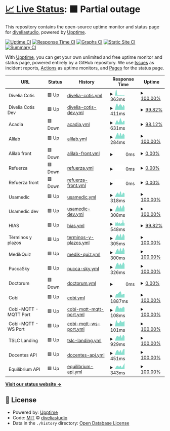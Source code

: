 # [📈 Live Status](https://diveliastudio.github.io/upptime): <!--live status--> **🟧 Partial outage**

This repository contains the open-source uptime monitor and status page for [diveliastudio](https://diveliastudio.github.io/upptime), powered by [Upptime](https://github.com/upptime/upptime).

[![Uptime CI](https://github.com/diveliastudio/upptime/workflows/Uptime%20CI/badge.svg)](https://github.com/diveliastudio/upptime/actions?query=workflow%3A%22Uptime+CI%22)
[![Response Time CI](https://github.com/diveliastudio/upptime/workflows/Response%20Time%20CI/badge.svg)](https://github.com/diveliastudio/upptime/actions?query=workflow%3A%22Response+Time+CI%22)
[![Graphs CI](https://github.com/diveliastudio/upptime/workflows/Graphs%20CI/badge.svg)](https://github.com/diveliastudio/upptime/actions?query=workflow%3A%22Graphs+CI%22)
[![Static Site CI](https://github.com/diveliastudio/upptime/workflows/Static%20Site%20CI/badge.svg)](https://github.com/diveliastudio/upptime/actions?query=workflow%3A%22Static+Site+CI%22)
[![Summary CI](https://github.com/diveliastudio/upptime/workflows/Summary%20CI/badge.svg)](https://github.com/diveliastudio/upptime/actions?query=workflow%3A%22Summary+CI%22)

With [Upptime](https://upptime.js.org), you can get your own unlimited and free uptime monitor and status page, powered entirely by a GitHub repository. We use [Issues](https://github.com/diveliastudio/upptime/issues) as incident reports, [Actions](https://github.com/diveliastudio/upptime/actions) as uptime monitors, and [Pages](https://diveliastudio.github.io/upptime) for the status page.

<!--start: status pages-->
<!-- This summary is generated by Upptime (https://github.com/upptime/upptime) -->
<!-- Do not edit this manually, your changes will be overwritten -->
<!-- prettier-ignore -->
| URL | Status | History | Response Time | Uptime |
| --- | ------ | ------- | ------------- | ------ |
| <img alt="" src="https://icons.duckduckgo.com/ip3/null.ico" height="13"> Divelia Cotis | 🟩 Up | [divelia-cotis.yml](https://github.com/diveliastudio/upptime/commits/HEAD/history/divelia-cotis.yml) | <details><summary><img alt="Response time graph" src="./graphs/divelia-cotis/response-time-week.png" height="20"> 363ms</summary><br><a href="https://diveliastudio.github.io/upptime/history/divelia-cotis"><img alt="Response time 497" src="https://img.shields.io/endpoint?url=https%3A%2F%2Fraw.githubusercontent.com%2Fdiveliastudio%2Fupptime%2FHEAD%2Fapi%2Fdivelia-cotis%2Fresponse-time.json"></a><br><a href="https://diveliastudio.github.io/upptime/history/divelia-cotis"><img alt="24-hour response time 286" src="https://img.shields.io/endpoint?url=https%3A%2F%2Fraw.githubusercontent.com%2Fdiveliastudio%2Fupptime%2FHEAD%2Fapi%2Fdivelia-cotis%2Fresponse-time-day.json"></a><br><a href="https://diveliastudio.github.io/upptime/history/divelia-cotis"><img alt="7-day response time 363" src="https://img.shields.io/endpoint?url=https%3A%2F%2Fraw.githubusercontent.com%2Fdiveliastudio%2Fupptime%2FHEAD%2Fapi%2Fdivelia-cotis%2Fresponse-time-week.json"></a><br><a href="https://diveliastudio.github.io/upptime/history/divelia-cotis"><img alt="30-day response time 718" src="https://img.shields.io/endpoint?url=https%3A%2F%2Fraw.githubusercontent.com%2Fdiveliastudio%2Fupptime%2FHEAD%2Fapi%2Fdivelia-cotis%2Fresponse-time-month.json"></a><br><a href="https://diveliastudio.github.io/upptime/history/divelia-cotis"><img alt="1-year response time 539" src="https://img.shields.io/endpoint?url=https%3A%2F%2Fraw.githubusercontent.com%2Fdiveliastudio%2Fupptime%2FHEAD%2Fapi%2Fdivelia-cotis%2Fresponse-time-year.json"></a></details> | <details><summary><a href="https://diveliastudio.github.io/upptime/history/divelia-cotis">100.00%</a></summary><a href="https://diveliastudio.github.io/upptime/history/divelia-cotis"><img alt="All-time uptime 98.25%" src="https://img.shields.io/endpoint?url=https%3A%2F%2Fraw.githubusercontent.com%2Fdiveliastudio%2Fupptime%2FHEAD%2Fapi%2Fdivelia-cotis%2Fuptime.json"></a><br><a href="https://diveliastudio.github.io/upptime/history/divelia-cotis"><img alt="24-hour uptime 100.00%" src="https://img.shields.io/endpoint?url=https%3A%2F%2Fraw.githubusercontent.com%2Fdiveliastudio%2Fupptime%2FHEAD%2Fapi%2Fdivelia-cotis%2Fuptime-day.json"></a><br><a href="https://diveliastudio.github.io/upptime/history/divelia-cotis"><img alt="7-day uptime 100.00%" src="https://img.shields.io/endpoint?url=https%3A%2F%2Fraw.githubusercontent.com%2Fdiveliastudio%2Fupptime%2FHEAD%2Fapi%2Fdivelia-cotis%2Fuptime-week.json"></a><br><a href="https://diveliastudio.github.io/upptime/history/divelia-cotis"><img alt="30-day uptime 99.61%" src="https://img.shields.io/endpoint?url=https%3A%2F%2Fraw.githubusercontent.com%2Fdiveliastudio%2Fupptime%2FHEAD%2Fapi%2Fdivelia-cotis%2Fuptime-month.json"></a><br><a href="https://diveliastudio.github.io/upptime/history/divelia-cotis"><img alt="1-year uptime 97.90%" src="https://img.shields.io/endpoint?url=https%3A%2F%2Fraw.githubusercontent.com%2Fdiveliastudio%2Fupptime%2FHEAD%2Fapi%2Fdivelia-cotis%2Fuptime-year.json"></a></details>
| <img alt="" src="https://icons.duckduckgo.com/ip3/null.ico" height="13"> Divelia Cotis Dev | 🟩 Up | [divelia-cotis-dev.yml](https://github.com/diveliastudio/upptime/commits/HEAD/history/divelia-cotis-dev.yml) | <details><summary><img alt="Response time graph" src="./graphs/divelia-cotis-dev/response-time-week.png" height="20"> 411ms</summary><br><a href="https://diveliastudio.github.io/upptime/history/divelia-cotis-dev"><img alt="Response time 571" src="https://img.shields.io/endpoint?url=https%3A%2F%2Fraw.githubusercontent.com%2Fdiveliastudio%2Fupptime%2FHEAD%2Fapi%2Fdivelia-cotis-dev%2Fresponse-time.json"></a><br><a href="https://diveliastudio.github.io/upptime/history/divelia-cotis-dev"><img alt="24-hour response time 307" src="https://img.shields.io/endpoint?url=https%3A%2F%2Fraw.githubusercontent.com%2Fdiveliastudio%2Fupptime%2FHEAD%2Fapi%2Fdivelia-cotis-dev%2Fresponse-time-day.json"></a><br><a href="https://diveliastudio.github.io/upptime/history/divelia-cotis-dev"><img alt="7-day response time 411" src="https://img.shields.io/endpoint?url=https%3A%2F%2Fraw.githubusercontent.com%2Fdiveliastudio%2Fupptime%2FHEAD%2Fapi%2Fdivelia-cotis-dev%2Fresponse-time-week.json"></a><br><a href="https://diveliastudio.github.io/upptime/history/divelia-cotis-dev"><img alt="30-day response time 410" src="https://img.shields.io/endpoint?url=https%3A%2F%2Fraw.githubusercontent.com%2Fdiveliastudio%2Fupptime%2FHEAD%2Fapi%2Fdivelia-cotis-dev%2Fresponse-time-month.json"></a><br><a href="https://diveliastudio.github.io/upptime/history/divelia-cotis-dev"><img alt="1-year response time 571" src="https://img.shields.io/endpoint?url=https%3A%2F%2Fraw.githubusercontent.com%2Fdiveliastudio%2Fupptime%2FHEAD%2Fapi%2Fdivelia-cotis-dev%2Fresponse-time-year.json"></a></details> | <details><summary><a href="https://diveliastudio.github.io/upptime/history/divelia-cotis-dev">99.82%</a></summary><a href="https://diveliastudio.github.io/upptime/history/divelia-cotis-dev"><img alt="All-time uptime 87.29%" src="https://img.shields.io/endpoint?url=https%3A%2F%2Fraw.githubusercontent.com%2Fdiveliastudio%2Fupptime%2FHEAD%2Fapi%2Fdivelia-cotis-dev%2Fuptime.json"></a><br><a href="https://diveliastudio.github.io/upptime/history/divelia-cotis-dev"><img alt="24-hour uptime 100.00%" src="https://img.shields.io/endpoint?url=https%3A%2F%2Fraw.githubusercontent.com%2Fdiveliastudio%2Fupptime%2FHEAD%2Fapi%2Fdivelia-cotis-dev%2Fuptime-day.json"></a><br><a href="https://diveliastudio.github.io/upptime/history/divelia-cotis-dev"><img alt="7-day uptime 99.82%" src="https://img.shields.io/endpoint?url=https%3A%2F%2Fraw.githubusercontent.com%2Fdiveliastudio%2Fupptime%2FHEAD%2Fapi%2Fdivelia-cotis-dev%2Fuptime-week.json"></a><br><a href="https://diveliastudio.github.io/upptime/history/divelia-cotis-dev"><img alt="30-day uptime 99.74%" src="https://img.shields.io/endpoint?url=https%3A%2F%2Fraw.githubusercontent.com%2Fdiveliastudio%2Fupptime%2FHEAD%2Fapi%2Fdivelia-cotis-dev%2Fuptime-month.json"></a><br><a href="https://diveliastudio.github.io/upptime/history/divelia-cotis-dev"><img alt="1-year uptime 87.29%" src="https://img.shields.io/endpoint?url=https%3A%2F%2Fraw.githubusercontent.com%2Fdiveliastudio%2Fupptime%2FHEAD%2Fapi%2Fdivelia-cotis-dev%2Fuptime-year.json"></a></details>
| <img alt="" src="https://icons.duckduckgo.com/ip3/null.ico" height="13"> Acadia | 🟥 Down | [acadia.yml](https://github.com/diveliastudio/upptime/commits/HEAD/history/acadia.yml) | <details><summary><img alt="Response time graph" src="./graphs/acadia/response-time-week.png" height="20"> 631ms</summary><br><a href="https://diveliastudio.github.io/upptime/history/acadia"><img alt="Response time 581" src="https://img.shields.io/endpoint?url=https%3A%2F%2Fraw.githubusercontent.com%2Fdiveliastudio%2Fupptime%2FHEAD%2Fapi%2Facadia%2Fresponse-time.json"></a><br><a href="https://diveliastudio.github.io/upptime/history/acadia"><img alt="24-hour response time 638" src="https://img.shields.io/endpoint?url=https%3A%2F%2Fraw.githubusercontent.com%2Fdiveliastudio%2Fupptime%2FHEAD%2Fapi%2Facadia%2Fresponse-time-day.json"></a><br><a href="https://diveliastudio.github.io/upptime/history/acadia"><img alt="7-day response time 631" src="https://img.shields.io/endpoint?url=https%3A%2F%2Fraw.githubusercontent.com%2Fdiveliastudio%2Fupptime%2FHEAD%2Fapi%2Facadia%2Fresponse-time-week.json"></a><br><a href="https://diveliastudio.github.io/upptime/history/acadia"><img alt="30-day response time 663" src="https://img.shields.io/endpoint?url=https%3A%2F%2Fraw.githubusercontent.com%2Fdiveliastudio%2Fupptime%2FHEAD%2Fapi%2Facadia%2Fresponse-time-month.json"></a><br><a href="https://diveliastudio.github.io/upptime/history/acadia"><img alt="1-year response time 586" src="https://img.shields.io/endpoint?url=https%3A%2F%2Fraw.githubusercontent.com%2Fdiveliastudio%2Fupptime%2FHEAD%2Fapi%2Facadia%2Fresponse-time-year.json"></a></details> | <details><summary><a href="https://diveliastudio.github.io/upptime/history/acadia">98.12%</a></summary><a href="https://diveliastudio.github.io/upptime/history/acadia"><img alt="All-time uptime 99.09%" src="https://img.shields.io/endpoint?url=https%3A%2F%2Fraw.githubusercontent.com%2Fdiveliastudio%2Fupptime%2FHEAD%2Fapi%2Facadia%2Fuptime.json"></a><br><a href="https://diveliastudio.github.io/upptime/history/acadia"><img alt="24-hour uptime 88.96%" src="https://img.shields.io/endpoint?url=https%3A%2F%2Fraw.githubusercontent.com%2Fdiveliastudio%2Fupptime%2FHEAD%2Fapi%2Facadia%2Fuptime-day.json"></a><br><a href="https://diveliastudio.github.io/upptime/history/acadia"><img alt="7-day uptime 98.12%" src="https://img.shields.io/endpoint?url=https%3A%2F%2Fraw.githubusercontent.com%2Fdiveliastudio%2Fupptime%2FHEAD%2Fapi%2Facadia%2Fuptime-week.json"></a><br><a href="https://diveliastudio.github.io/upptime/history/acadia"><img alt="30-day uptime 99.34%" src="https://img.shields.io/endpoint?url=https%3A%2F%2Fraw.githubusercontent.com%2Fdiveliastudio%2Fupptime%2FHEAD%2Fapi%2Facadia%2Fuptime-month.json"></a><br><a href="https://diveliastudio.github.io/upptime/history/acadia"><img alt="1-year uptime 98.77%" src="https://img.shields.io/endpoint?url=https%3A%2F%2Fraw.githubusercontent.com%2Fdiveliastudio%2Fupptime%2FHEAD%2Fapi%2Facadia%2Fuptime-year.json"></a></details>
| <img alt="" src="https://icons.duckduckgo.com/ip3/null.ico" height="13"> Alilab | 🟩 Up | [alilab.yml](https://github.com/diveliastudio/upptime/commits/HEAD/history/alilab.yml) | <details><summary><img alt="Response time graph" src="./graphs/alilab/response-time-week.png" height="20"> 284ms</summary><br><a href="https://diveliastudio.github.io/upptime/history/alilab"><img alt="Response time 260" src="https://img.shields.io/endpoint?url=https%3A%2F%2Fraw.githubusercontent.com%2Fdiveliastudio%2Fupptime%2FHEAD%2Fapi%2Falilab%2Fresponse-time.json"></a><br><a href="https://diveliastudio.github.io/upptime/history/alilab"><img alt="24-hour response time 231" src="https://img.shields.io/endpoint?url=https%3A%2F%2Fraw.githubusercontent.com%2Fdiveliastudio%2Fupptime%2FHEAD%2Fapi%2Falilab%2Fresponse-time-day.json"></a><br><a href="https://diveliastudio.github.io/upptime/history/alilab"><img alt="7-day response time 284" src="https://img.shields.io/endpoint?url=https%3A%2F%2Fraw.githubusercontent.com%2Fdiveliastudio%2Fupptime%2FHEAD%2Fapi%2Falilab%2Fresponse-time-week.json"></a><br><a href="https://diveliastudio.github.io/upptime/history/alilab"><img alt="30-day response time 241" src="https://img.shields.io/endpoint?url=https%3A%2F%2Fraw.githubusercontent.com%2Fdiveliastudio%2Fupptime%2FHEAD%2Fapi%2Falilab%2Fresponse-time-month.json"></a><br><a href="https://diveliastudio.github.io/upptime/history/alilab"><img alt="1-year response time 250" src="https://img.shields.io/endpoint?url=https%3A%2F%2Fraw.githubusercontent.com%2Fdiveliastudio%2Fupptime%2FHEAD%2Fapi%2Falilab%2Fresponse-time-year.json"></a></details> | <details><summary><a href="https://diveliastudio.github.io/upptime/history/alilab">100.00%</a></summary><a href="https://diveliastudio.github.io/upptime/history/alilab"><img alt="All-time uptime 100.00%" src="https://img.shields.io/endpoint?url=https%3A%2F%2Fraw.githubusercontent.com%2Fdiveliastudio%2Fupptime%2FHEAD%2Fapi%2Falilab%2Fuptime.json"></a><br><a href="https://diveliastudio.github.io/upptime/history/alilab"><img alt="24-hour uptime 100.00%" src="https://img.shields.io/endpoint?url=https%3A%2F%2Fraw.githubusercontent.com%2Fdiveliastudio%2Fupptime%2FHEAD%2Fapi%2Falilab%2Fuptime-day.json"></a><br><a href="https://diveliastudio.github.io/upptime/history/alilab"><img alt="7-day uptime 100.00%" src="https://img.shields.io/endpoint?url=https%3A%2F%2Fraw.githubusercontent.com%2Fdiveliastudio%2Fupptime%2FHEAD%2Fapi%2Falilab%2Fuptime-week.json"></a><br><a href="https://diveliastudio.github.io/upptime/history/alilab"><img alt="30-day uptime 100.00%" src="https://img.shields.io/endpoint?url=https%3A%2F%2Fraw.githubusercontent.com%2Fdiveliastudio%2Fupptime%2FHEAD%2Fapi%2Falilab%2Fuptime-month.json"></a><br><a href="https://diveliastudio.github.io/upptime/history/alilab"><img alt="1-year uptime 100.00%" src="https://img.shields.io/endpoint?url=https%3A%2F%2Fraw.githubusercontent.com%2Fdiveliastudio%2Fupptime%2FHEAD%2Fapi%2Falilab%2Fuptime-year.json"></a></details>
| <img alt="" src="https://icons.duckduckgo.com/ip3/null.ico" height="13"> Alilab front | 🟥 Down | [alilab-front.yml](https://github.com/diveliastudio/upptime/commits/HEAD/history/alilab-front.yml) | <details><summary><img alt="Response time graph" src="./graphs/alilab-front/response-time-week.png" height="20"> 0ms</summary><br><a href="https://diveliastudio.github.io/upptime/history/alilab-front"><img alt="Response time 516" src="https://img.shields.io/endpoint?url=https%3A%2F%2Fraw.githubusercontent.com%2Fdiveliastudio%2Fupptime%2FHEAD%2Fapi%2Falilab-front%2Fresponse-time.json"></a><br><a href="https://diveliastudio.github.io/upptime/history/alilab-front"><img alt="24-hour response time 0" src="https://img.shields.io/endpoint?url=https%3A%2F%2Fraw.githubusercontent.com%2Fdiveliastudio%2Fupptime%2FHEAD%2Fapi%2Falilab-front%2Fresponse-time-day.json"></a><br><a href="https://diveliastudio.github.io/upptime/history/alilab-front"><img alt="7-day response time 0" src="https://img.shields.io/endpoint?url=https%3A%2F%2Fraw.githubusercontent.com%2Fdiveliastudio%2Fupptime%2FHEAD%2Fapi%2Falilab-front%2Fresponse-time-week.json"></a><br><a href="https://diveliastudio.github.io/upptime/history/alilab-front"><img alt="30-day response time 0" src="https://img.shields.io/endpoint?url=https%3A%2F%2Fraw.githubusercontent.com%2Fdiveliastudio%2Fupptime%2FHEAD%2Fapi%2Falilab-front%2Fresponse-time-month.json"></a><br><a href="https://diveliastudio.github.io/upptime/history/alilab-front"><img alt="1-year response time 504" src="https://img.shields.io/endpoint?url=https%3A%2F%2Fraw.githubusercontent.com%2Fdiveliastudio%2Fupptime%2FHEAD%2Fapi%2Falilab-front%2Fresponse-time-year.json"></a></details> | <details><summary><a href="https://diveliastudio.github.io/upptime/history/alilab-front">0.00%</a></summary><a href="https://diveliastudio.github.io/upptime/history/alilab-front"><img alt="All-time uptime 80.62%" src="https://img.shields.io/endpoint?url=https%3A%2F%2Fraw.githubusercontent.com%2Fdiveliastudio%2Fupptime%2FHEAD%2Fapi%2Falilab-front%2Fuptime.json"></a><br><a href="https://diveliastudio.github.io/upptime/history/alilab-front"><img alt="24-hour uptime 0.00%" src="https://img.shields.io/endpoint?url=https%3A%2F%2Fraw.githubusercontent.com%2Fdiveliastudio%2Fupptime%2FHEAD%2Fapi%2Falilab-front%2Fuptime-day.json"></a><br><a href="https://diveliastudio.github.io/upptime/history/alilab-front"><img alt="7-day uptime 0.00%" src="https://img.shields.io/endpoint?url=https%3A%2F%2Fraw.githubusercontent.com%2Fdiveliastudio%2Fupptime%2FHEAD%2Fapi%2Falilab-front%2Fuptime-week.json"></a><br><a href="https://diveliastudio.github.io/upptime/history/alilab-front"><img alt="30-day uptime 0.00%" src="https://img.shields.io/endpoint?url=https%3A%2F%2Fraw.githubusercontent.com%2Fdiveliastudio%2Fupptime%2FHEAD%2Fapi%2Falilab-front%2Fuptime-month.json"></a><br><a href="https://diveliastudio.github.io/upptime/history/alilab-front"><img alt="1-year uptime 73.33%" src="https://img.shields.io/endpoint?url=https%3A%2F%2Fraw.githubusercontent.com%2Fdiveliastudio%2Fupptime%2FHEAD%2Fapi%2Falilab-front%2Fuptime-year.json"></a></details>
| <img alt="" src="https://icons.duckduckgo.com/ip3/null.ico" height="13"> Refuerza | 🟥 Down | [refuerza.yml](https://github.com/diveliastudio/upptime/commits/HEAD/history/refuerza.yml) | <details><summary><img alt="Response time graph" src="./graphs/refuerza/response-time-week.png" height="20"> 0ms</summary><br><a href="https://diveliastudio.github.io/upptime/history/refuerza"><img alt="Response time 296" src="https://img.shields.io/endpoint?url=https%3A%2F%2Fraw.githubusercontent.com%2Fdiveliastudio%2Fupptime%2FHEAD%2Fapi%2Frefuerza%2Fresponse-time.json"></a><br><a href="https://diveliastudio.github.io/upptime/history/refuerza"><img alt="24-hour response time 0" src="https://img.shields.io/endpoint?url=https%3A%2F%2Fraw.githubusercontent.com%2Fdiveliastudio%2Fupptime%2FHEAD%2Fapi%2Frefuerza%2Fresponse-time-day.json"></a><br><a href="https://diveliastudio.github.io/upptime/history/refuerza"><img alt="7-day response time 0" src="https://img.shields.io/endpoint?url=https%3A%2F%2Fraw.githubusercontent.com%2Fdiveliastudio%2Fupptime%2FHEAD%2Fapi%2Frefuerza%2Fresponse-time-week.json"></a><br><a href="https://diveliastudio.github.io/upptime/history/refuerza"><img alt="30-day response time 0" src="https://img.shields.io/endpoint?url=https%3A%2F%2Fraw.githubusercontent.com%2Fdiveliastudio%2Fupptime%2FHEAD%2Fapi%2Frefuerza%2Fresponse-time-month.json"></a><br><a href="https://diveliastudio.github.io/upptime/history/refuerza"><img alt="1-year response time 282" src="https://img.shields.io/endpoint?url=https%3A%2F%2Fraw.githubusercontent.com%2Fdiveliastudio%2Fupptime%2FHEAD%2Fapi%2Frefuerza%2Fresponse-time-year.json"></a></details> | <details><summary><a href="https://diveliastudio.github.io/upptime/history/refuerza">0.00%</a></summary><a href="https://diveliastudio.github.io/upptime/history/refuerza"><img alt="All-time uptime 62.39%" src="https://img.shields.io/endpoint?url=https%3A%2F%2Fraw.githubusercontent.com%2Fdiveliastudio%2Fupptime%2FHEAD%2Fapi%2Frefuerza%2Fuptime.json"></a><br><a href="https://diveliastudio.github.io/upptime/history/refuerza"><img alt="24-hour uptime 0.00%" src="https://img.shields.io/endpoint?url=https%3A%2F%2Fraw.githubusercontent.com%2Fdiveliastudio%2Fupptime%2FHEAD%2Fapi%2Frefuerza%2Fuptime-day.json"></a><br><a href="https://diveliastudio.github.io/upptime/history/refuerza"><img alt="7-day uptime 0.00%" src="https://img.shields.io/endpoint?url=https%3A%2F%2Fraw.githubusercontent.com%2Fdiveliastudio%2Fupptime%2FHEAD%2Fapi%2Frefuerza%2Fuptime-week.json"></a><br><a href="https://diveliastudio.github.io/upptime/history/refuerza"><img alt="30-day uptime 0.00%" src="https://img.shields.io/endpoint?url=https%3A%2F%2Fraw.githubusercontent.com%2Fdiveliastudio%2Fupptime%2FHEAD%2Fapi%2Frefuerza%2Fuptime-month.json"></a><br><a href="https://diveliastudio.github.io/upptime/history/refuerza"><img alt="1-year uptime 48.26%" src="https://img.shields.io/endpoint?url=https%3A%2F%2Fraw.githubusercontent.com%2Fdiveliastudio%2Fupptime%2FHEAD%2Fapi%2Frefuerza%2Fuptime-year.json"></a></details>
| <img alt="" src="https://icons.duckduckgo.com/ip3/null.ico" height="13"> Refuerza front | 🟥 Down | [refuerza-front.yml](https://github.com/diveliastudio/upptime/commits/HEAD/history/refuerza-front.yml) | <details><summary><img alt="Response time graph" src="./graphs/refuerza-front/response-time-week.png" height="20"> 0ms</summary><br><a href="https://diveliastudio.github.io/upptime/history/refuerza-front"><img alt="Response time 687" src="https://img.shields.io/endpoint?url=https%3A%2F%2Fraw.githubusercontent.com%2Fdiveliastudio%2Fupptime%2FHEAD%2Fapi%2Frefuerza-front%2Fresponse-time.json"></a><br><a href="https://diveliastudio.github.io/upptime/history/refuerza-front"><img alt="24-hour response time 0" src="https://img.shields.io/endpoint?url=https%3A%2F%2Fraw.githubusercontent.com%2Fdiveliastudio%2Fupptime%2FHEAD%2Fapi%2Frefuerza-front%2Fresponse-time-day.json"></a><br><a href="https://diveliastudio.github.io/upptime/history/refuerza-front"><img alt="7-day response time 0" src="https://img.shields.io/endpoint?url=https%3A%2F%2Fraw.githubusercontent.com%2Fdiveliastudio%2Fupptime%2FHEAD%2Fapi%2Frefuerza-front%2Fresponse-time-week.json"></a><br><a href="https://diveliastudio.github.io/upptime/history/refuerza-front"><img alt="30-day response time 0" src="https://img.shields.io/endpoint?url=https%3A%2F%2Fraw.githubusercontent.com%2Fdiveliastudio%2Fupptime%2FHEAD%2Fapi%2Frefuerza-front%2Fresponse-time-month.json"></a><br><a href="https://diveliastudio.github.io/upptime/history/refuerza-front"><img alt="1-year response time 658" src="https://img.shields.io/endpoint?url=https%3A%2F%2Fraw.githubusercontent.com%2Fdiveliastudio%2Fupptime%2FHEAD%2Fapi%2Frefuerza-front%2Fresponse-time-year.json"></a></details> | <details><summary><a href="https://diveliastudio.github.io/upptime/history/refuerza-front">0.00%</a></summary><a href="https://diveliastudio.github.io/upptime/history/refuerza-front"><img alt="All-time uptime 62.38%" src="https://img.shields.io/endpoint?url=https%3A%2F%2Fraw.githubusercontent.com%2Fdiveliastudio%2Fupptime%2FHEAD%2Fapi%2Frefuerza-front%2Fuptime.json"></a><br><a href="https://diveliastudio.github.io/upptime/history/refuerza-front"><img alt="24-hour uptime 0.00%" src="https://img.shields.io/endpoint?url=https%3A%2F%2Fraw.githubusercontent.com%2Fdiveliastudio%2Fupptime%2FHEAD%2Fapi%2Frefuerza-front%2Fuptime-day.json"></a><br><a href="https://diveliastudio.github.io/upptime/history/refuerza-front"><img alt="7-day uptime 0.00%" src="https://img.shields.io/endpoint?url=https%3A%2F%2Fraw.githubusercontent.com%2Fdiveliastudio%2Fupptime%2FHEAD%2Fapi%2Frefuerza-front%2Fuptime-week.json"></a><br><a href="https://diveliastudio.github.io/upptime/history/refuerza-front"><img alt="30-day uptime 0.00%" src="https://img.shields.io/endpoint?url=https%3A%2F%2Fraw.githubusercontent.com%2Fdiveliastudio%2Fupptime%2FHEAD%2Fapi%2Frefuerza-front%2Fuptime-month.json"></a><br><a href="https://diveliastudio.github.io/upptime/history/refuerza-front"><img alt="1-year uptime 48.26%" src="https://img.shields.io/endpoint?url=https%3A%2F%2Fraw.githubusercontent.com%2Fdiveliastudio%2Fupptime%2FHEAD%2Fapi%2Frefuerza-front%2Fuptime-year.json"></a></details>
| <img alt="" src="https://icons.duckduckgo.com/ip3/null.ico" height="13"> Usamedic | 🟩 Up | [usamedic.yml](https://github.com/diveliastudio/upptime/commits/HEAD/history/usamedic.yml) | <details><summary><img alt="Response time graph" src="./graphs/usamedic/response-time-week.png" height="20"> 318ms</summary><br><a href="https://diveliastudio.github.io/upptime/history/usamedic"><img alt="Response time 308" src="https://img.shields.io/endpoint?url=https%3A%2F%2Fraw.githubusercontent.com%2Fdiveliastudio%2Fupptime%2FHEAD%2Fapi%2Fusamedic%2Fresponse-time.json"></a><br><a href="https://diveliastudio.github.io/upptime/history/usamedic"><img alt="24-hour response time 314" src="https://img.shields.io/endpoint?url=https%3A%2F%2Fraw.githubusercontent.com%2Fdiveliastudio%2Fupptime%2FHEAD%2Fapi%2Fusamedic%2Fresponse-time-day.json"></a><br><a href="https://diveliastudio.github.io/upptime/history/usamedic"><img alt="7-day response time 318" src="https://img.shields.io/endpoint?url=https%3A%2F%2Fraw.githubusercontent.com%2Fdiveliastudio%2Fupptime%2FHEAD%2Fapi%2Fusamedic%2Fresponse-time-week.json"></a><br><a href="https://diveliastudio.github.io/upptime/history/usamedic"><img alt="30-day response time 267" src="https://img.shields.io/endpoint?url=https%3A%2F%2Fraw.githubusercontent.com%2Fdiveliastudio%2Fupptime%2FHEAD%2Fapi%2Fusamedic%2Fresponse-time-month.json"></a><br><a href="https://diveliastudio.github.io/upptime/history/usamedic"><img alt="1-year response time 310" src="https://img.shields.io/endpoint?url=https%3A%2F%2Fraw.githubusercontent.com%2Fdiveliastudio%2Fupptime%2FHEAD%2Fapi%2Fusamedic%2Fresponse-time-year.json"></a></details> | <details><summary><a href="https://diveliastudio.github.io/upptime/history/usamedic">100.00%</a></summary><a href="https://diveliastudio.github.io/upptime/history/usamedic"><img alt="All-time uptime 99.97%" src="https://img.shields.io/endpoint?url=https%3A%2F%2Fraw.githubusercontent.com%2Fdiveliastudio%2Fupptime%2FHEAD%2Fapi%2Fusamedic%2Fuptime.json"></a><br><a href="https://diveliastudio.github.io/upptime/history/usamedic"><img alt="24-hour uptime 100.00%" src="https://img.shields.io/endpoint?url=https%3A%2F%2Fraw.githubusercontent.com%2Fdiveliastudio%2Fupptime%2FHEAD%2Fapi%2Fusamedic%2Fuptime-day.json"></a><br><a href="https://diveliastudio.github.io/upptime/history/usamedic"><img alt="7-day uptime 100.00%" src="https://img.shields.io/endpoint?url=https%3A%2F%2Fraw.githubusercontent.com%2Fdiveliastudio%2Fupptime%2FHEAD%2Fapi%2Fusamedic%2Fuptime-week.json"></a><br><a href="https://diveliastudio.github.io/upptime/history/usamedic"><img alt="30-day uptime 100.00%" src="https://img.shields.io/endpoint?url=https%3A%2F%2Fraw.githubusercontent.com%2Fdiveliastudio%2Fupptime%2FHEAD%2Fapi%2Fusamedic%2Fuptime-month.json"></a><br><a href="https://diveliastudio.github.io/upptime/history/usamedic"><img alt="1-year uptime 99.98%" src="https://img.shields.io/endpoint?url=https%3A%2F%2Fraw.githubusercontent.com%2Fdiveliastudio%2Fupptime%2FHEAD%2Fapi%2Fusamedic%2Fuptime-year.json"></a></details>
| <img alt="" src="https://icons.duckduckgo.com/ip3/null.ico" height="13"> Usamedic dev | 🟩 Up | [usamedic-dev.yml](https://github.com/diveliastudio/upptime/commits/HEAD/history/usamedic-dev.yml) | <details><summary><img alt="Response time graph" src="./graphs/usamedic-dev/response-time-week.png" height="20"> 308ms</summary><br><a href="https://diveliastudio.github.io/upptime/history/usamedic-dev"><img alt="Response time 284" src="https://img.shields.io/endpoint?url=https%3A%2F%2Fraw.githubusercontent.com%2Fdiveliastudio%2Fupptime%2FHEAD%2Fapi%2Fusamedic-dev%2Fresponse-time.json"></a><br><a href="https://diveliastudio.github.io/upptime/history/usamedic-dev"><img alt="24-hour response time 264" src="https://img.shields.io/endpoint?url=https%3A%2F%2Fraw.githubusercontent.com%2Fdiveliastudio%2Fupptime%2FHEAD%2Fapi%2Fusamedic-dev%2Fresponse-time-day.json"></a><br><a href="https://diveliastudio.github.io/upptime/history/usamedic-dev"><img alt="7-day response time 308" src="https://img.shields.io/endpoint?url=https%3A%2F%2Fraw.githubusercontent.com%2Fdiveliastudio%2Fupptime%2FHEAD%2Fapi%2Fusamedic-dev%2Fresponse-time-week.json"></a><br><a href="https://diveliastudio.github.io/upptime/history/usamedic-dev"><img alt="30-day response time 256" src="https://img.shields.io/endpoint?url=https%3A%2F%2Fraw.githubusercontent.com%2Fdiveliastudio%2Fupptime%2FHEAD%2Fapi%2Fusamedic-dev%2Fresponse-time-month.json"></a><br><a href="https://diveliastudio.github.io/upptime/history/usamedic-dev"><img alt="1-year response time 281" src="https://img.shields.io/endpoint?url=https%3A%2F%2Fraw.githubusercontent.com%2Fdiveliastudio%2Fupptime%2FHEAD%2Fapi%2Fusamedic-dev%2Fresponse-time-year.json"></a></details> | <details><summary><a href="https://diveliastudio.github.io/upptime/history/usamedic-dev">100.00%</a></summary><a href="https://diveliastudio.github.io/upptime/history/usamedic-dev"><img alt="All-time uptime 99.98%" src="https://img.shields.io/endpoint?url=https%3A%2F%2Fraw.githubusercontent.com%2Fdiveliastudio%2Fupptime%2FHEAD%2Fapi%2Fusamedic-dev%2Fuptime.json"></a><br><a href="https://diveliastudio.github.io/upptime/history/usamedic-dev"><img alt="24-hour uptime 100.00%" src="https://img.shields.io/endpoint?url=https%3A%2F%2Fraw.githubusercontent.com%2Fdiveliastudio%2Fupptime%2FHEAD%2Fapi%2Fusamedic-dev%2Fuptime-day.json"></a><br><a href="https://diveliastudio.github.io/upptime/history/usamedic-dev"><img alt="7-day uptime 100.00%" src="https://img.shields.io/endpoint?url=https%3A%2F%2Fraw.githubusercontent.com%2Fdiveliastudio%2Fupptime%2FHEAD%2Fapi%2Fusamedic-dev%2Fuptime-week.json"></a><br><a href="https://diveliastudio.github.io/upptime/history/usamedic-dev"><img alt="30-day uptime 100.00%" src="https://img.shields.io/endpoint?url=https%3A%2F%2Fraw.githubusercontent.com%2Fdiveliastudio%2Fupptime%2FHEAD%2Fapi%2Fusamedic-dev%2Fuptime-month.json"></a><br><a href="https://diveliastudio.github.io/upptime/history/usamedic-dev"><img alt="1-year uptime 99.98%" src="https://img.shields.io/endpoint?url=https%3A%2F%2Fraw.githubusercontent.com%2Fdiveliastudio%2Fupptime%2FHEAD%2Fapi%2Fusamedic-dev%2Fuptime-year.json"></a></details>
| <img alt="" src="https://icons.duckduckgo.com/ip3/null.ico" height="13"> HIAS | 🟩 Up | [hias.yml](https://github.com/diveliastudio/upptime/commits/HEAD/history/hias.yml) | <details><summary><img alt="Response time graph" src="./graphs/hias/response-time-week.png" height="20"> 548ms</summary><br><a href="https://diveliastudio.github.io/upptime/history/hias"><img alt="Response time 475" src="https://img.shields.io/endpoint?url=https%3A%2F%2Fraw.githubusercontent.com%2Fdiveliastudio%2Fupptime%2FHEAD%2Fapi%2Fhias%2Fresponse-time.json"></a><br><a href="https://diveliastudio.github.io/upptime/history/hias"><img alt="24-hour response time 689" src="https://img.shields.io/endpoint?url=https%3A%2F%2Fraw.githubusercontent.com%2Fdiveliastudio%2Fupptime%2FHEAD%2Fapi%2Fhias%2Fresponse-time-day.json"></a><br><a href="https://diveliastudio.github.io/upptime/history/hias"><img alt="7-day response time 548" src="https://img.shields.io/endpoint?url=https%3A%2F%2Fraw.githubusercontent.com%2Fdiveliastudio%2Fupptime%2FHEAD%2Fapi%2Fhias%2Fresponse-time-week.json"></a><br><a href="https://diveliastudio.github.io/upptime/history/hias"><img alt="30-day response time 457" src="https://img.shields.io/endpoint?url=https%3A%2F%2Fraw.githubusercontent.com%2Fdiveliastudio%2Fupptime%2FHEAD%2Fapi%2Fhias%2Fresponse-time-month.json"></a><br><a href="https://diveliastudio.github.io/upptime/history/hias"><img alt="1-year response time 472" src="https://img.shields.io/endpoint?url=https%3A%2F%2Fraw.githubusercontent.com%2Fdiveliastudio%2Fupptime%2FHEAD%2Fapi%2Fhias%2Fresponse-time-year.json"></a></details> | <details><summary><a href="https://diveliastudio.github.io/upptime/history/hias">99.82%</a></summary><a href="https://diveliastudio.github.io/upptime/history/hias"><img alt="All-time uptime 96.86%" src="https://img.shields.io/endpoint?url=https%3A%2F%2Fraw.githubusercontent.com%2Fdiveliastudio%2Fupptime%2FHEAD%2Fapi%2Fhias%2Fuptime.json"></a><br><a href="https://diveliastudio.github.io/upptime/history/hias"><img alt="24-hour uptime 100.00%" src="https://img.shields.io/endpoint?url=https%3A%2F%2Fraw.githubusercontent.com%2Fdiveliastudio%2Fupptime%2FHEAD%2Fapi%2Fhias%2Fuptime-day.json"></a><br><a href="https://diveliastudio.github.io/upptime/history/hias"><img alt="7-day uptime 99.82%" src="https://img.shields.io/endpoint?url=https%3A%2F%2Fraw.githubusercontent.com%2Fdiveliastudio%2Fupptime%2FHEAD%2Fapi%2Fhias%2Fuptime-week.json"></a><br><a href="https://diveliastudio.github.io/upptime/history/hias"><img alt="30-day uptime 99.96%" src="https://img.shields.io/endpoint?url=https%3A%2F%2Fraw.githubusercontent.com%2Fdiveliastudio%2Fupptime%2FHEAD%2Fapi%2Fhias%2Fuptime-month.json"></a><br><a href="https://diveliastudio.github.io/upptime/history/hias"><img alt="1-year uptime 95.89%" src="https://img.shields.io/endpoint?url=https%3A%2F%2Fraw.githubusercontent.com%2Fdiveliastudio%2Fupptime%2FHEAD%2Fapi%2Fhias%2Fuptime-year.json"></a></details>
| <img alt="" src="https://icons.duckduckgo.com/ip3/null.ico" height="13"> Términos y plazos | 🟩 Up | [terminos-y-plazos.yml](https://github.com/diveliastudio/upptime/commits/HEAD/history/terminos-y-plazos.yml) | <details><summary><img alt="Response time graph" src="./graphs/terminos-y-plazos/response-time-week.png" height="20"> 305ms</summary><br><a href="https://diveliastudio.github.io/upptime/history/terminos-y-plazos"><img alt="Response time 265" src="https://img.shields.io/endpoint?url=https%3A%2F%2Fraw.githubusercontent.com%2Fdiveliastudio%2Fupptime%2FHEAD%2Fapi%2Fterminos-y-plazos%2Fresponse-time.json"></a><br><a href="https://diveliastudio.github.io/upptime/history/terminos-y-plazos"><img alt="24-hour response time 281" src="https://img.shields.io/endpoint?url=https%3A%2F%2Fraw.githubusercontent.com%2Fdiveliastudio%2Fupptime%2FHEAD%2Fapi%2Fterminos-y-plazos%2Fresponse-time-day.json"></a><br><a href="https://diveliastudio.github.io/upptime/history/terminos-y-plazos"><img alt="7-day response time 305" src="https://img.shields.io/endpoint?url=https%3A%2F%2Fraw.githubusercontent.com%2Fdiveliastudio%2Fupptime%2FHEAD%2Fapi%2Fterminos-y-plazos%2Fresponse-time-week.json"></a><br><a href="https://diveliastudio.github.io/upptime/history/terminos-y-plazos"><img alt="30-day response time 259" src="https://img.shields.io/endpoint?url=https%3A%2F%2Fraw.githubusercontent.com%2Fdiveliastudio%2Fupptime%2FHEAD%2Fapi%2Fterminos-y-plazos%2Fresponse-time-month.json"></a><br><a href="https://diveliastudio.github.io/upptime/history/terminos-y-plazos"><img alt="1-year response time 258" src="https://img.shields.io/endpoint?url=https%3A%2F%2Fraw.githubusercontent.com%2Fdiveliastudio%2Fupptime%2FHEAD%2Fapi%2Fterminos-y-plazos%2Fresponse-time-year.json"></a></details> | <details><summary><a href="https://diveliastudio.github.io/upptime/history/terminos-y-plazos">100.00%</a></summary><a href="https://diveliastudio.github.io/upptime/history/terminos-y-plazos"><img alt="All-time uptime 99.45%" src="https://img.shields.io/endpoint?url=https%3A%2F%2Fraw.githubusercontent.com%2Fdiveliastudio%2Fupptime%2FHEAD%2Fapi%2Fterminos-y-plazos%2Fuptime.json"></a><br><a href="https://diveliastudio.github.io/upptime/history/terminos-y-plazos"><img alt="24-hour uptime 100.00%" src="https://img.shields.io/endpoint?url=https%3A%2F%2Fraw.githubusercontent.com%2Fdiveliastudio%2Fupptime%2FHEAD%2Fapi%2Fterminos-y-plazos%2Fuptime-day.json"></a><br><a href="https://diveliastudio.github.io/upptime/history/terminos-y-plazos"><img alt="7-day uptime 100.00%" src="https://img.shields.io/endpoint?url=https%3A%2F%2Fraw.githubusercontent.com%2Fdiveliastudio%2Fupptime%2FHEAD%2Fapi%2Fterminos-y-plazos%2Fuptime-week.json"></a><br><a href="https://diveliastudio.github.io/upptime/history/terminos-y-plazos"><img alt="30-day uptime 92.17%" src="https://img.shields.io/endpoint?url=https%3A%2F%2Fraw.githubusercontent.com%2Fdiveliastudio%2Fupptime%2FHEAD%2Fapi%2Fterminos-y-plazos%2Fuptime-month.json"></a><br><a href="https://diveliastudio.github.io/upptime/history/terminos-y-plazos"><img alt="1-year uptime 99.34%" src="https://img.shields.io/endpoint?url=https%3A%2F%2Fraw.githubusercontent.com%2Fdiveliastudio%2Fupptime%2FHEAD%2Fapi%2Fterminos-y-plazos%2Fuptime-year.json"></a></details>
| <img alt="" src="https://icons.duckduckgo.com/ip3/null.ico" height="13"> MedikQuiz | 🟩 Up | [medik-quiz.yml](https://github.com/diveliastudio/upptime/commits/HEAD/history/medik-quiz.yml) | <details><summary><img alt="Response time graph" src="./graphs/medik-quiz/response-time-week.png" height="20"> 300ms</summary><br><a href="https://diveliastudio.github.io/upptime/history/medik-quiz"><img alt="Response time 265" src="https://img.shields.io/endpoint?url=https%3A%2F%2Fraw.githubusercontent.com%2Fdiveliastudio%2Fupptime%2FHEAD%2Fapi%2Fmedik-quiz%2Fresponse-time.json"></a><br><a href="https://diveliastudio.github.io/upptime/history/medik-quiz"><img alt="24-hour response time 257" src="https://img.shields.io/endpoint?url=https%3A%2F%2Fraw.githubusercontent.com%2Fdiveliastudio%2Fupptime%2FHEAD%2Fapi%2Fmedik-quiz%2Fresponse-time-day.json"></a><br><a href="https://diveliastudio.github.io/upptime/history/medik-quiz"><img alt="7-day response time 300" src="https://img.shields.io/endpoint?url=https%3A%2F%2Fraw.githubusercontent.com%2Fdiveliastudio%2Fupptime%2FHEAD%2Fapi%2Fmedik-quiz%2Fresponse-time-week.json"></a><br><a href="https://diveliastudio.github.io/upptime/history/medik-quiz"><img alt="30-day response time 249" src="https://img.shields.io/endpoint?url=https%3A%2F%2Fraw.githubusercontent.com%2Fdiveliastudio%2Fupptime%2FHEAD%2Fapi%2Fmedik-quiz%2Fresponse-time-month.json"></a><br><a href="https://diveliastudio.github.io/upptime/history/medik-quiz"><img alt="1-year response time 260" src="https://img.shields.io/endpoint?url=https%3A%2F%2Fraw.githubusercontent.com%2Fdiveliastudio%2Fupptime%2FHEAD%2Fapi%2Fmedik-quiz%2Fresponse-time-year.json"></a></details> | <details><summary><a href="https://diveliastudio.github.io/upptime/history/medik-quiz">100.00%</a></summary><a href="https://diveliastudio.github.io/upptime/history/medik-quiz"><img alt="All-time uptime 99.86%" src="https://img.shields.io/endpoint?url=https%3A%2F%2Fraw.githubusercontent.com%2Fdiveliastudio%2Fupptime%2FHEAD%2Fapi%2Fmedik-quiz%2Fuptime.json"></a><br><a href="https://diveliastudio.github.io/upptime/history/medik-quiz"><img alt="24-hour uptime 100.00%" src="https://img.shields.io/endpoint?url=https%3A%2F%2Fraw.githubusercontent.com%2Fdiveliastudio%2Fupptime%2FHEAD%2Fapi%2Fmedik-quiz%2Fuptime-day.json"></a><br><a href="https://diveliastudio.github.io/upptime/history/medik-quiz"><img alt="7-day uptime 100.00%" src="https://img.shields.io/endpoint?url=https%3A%2F%2Fraw.githubusercontent.com%2Fdiveliastudio%2Fupptime%2FHEAD%2Fapi%2Fmedik-quiz%2Fuptime-week.json"></a><br><a href="https://diveliastudio.github.io/upptime/history/medik-quiz"><img alt="30-day uptime 100.00%" src="https://img.shields.io/endpoint?url=https%3A%2F%2Fraw.githubusercontent.com%2Fdiveliastudio%2Fupptime%2FHEAD%2Fapi%2Fmedik-quiz%2Fuptime-month.json"></a><br><a href="https://diveliastudio.github.io/upptime/history/medik-quiz"><img alt="1-year uptime 99.84%" src="https://img.shields.io/endpoint?url=https%3A%2F%2Fraw.githubusercontent.com%2Fdiveliastudio%2Fupptime%2FHEAD%2Fapi%2Fmedik-quiz%2Fuptime-year.json"></a></details>
| <img alt="" src="https://icons.duckduckgo.com/ip3/null.ico" height="13"> PuccaSky | 🟩 Up | [pucca-sky.yml](https://github.com/diveliastudio/upptime/commits/HEAD/history/pucca-sky.yml) | <details><summary><img alt="Response time graph" src="./graphs/pucca-sky/response-time-week.png" height="20"> 326ms</summary><br><a href="https://diveliastudio.github.io/upptime/history/pucca-sky"><img alt="Response time 451" src="https://img.shields.io/endpoint?url=https%3A%2F%2Fraw.githubusercontent.com%2Fdiveliastudio%2Fupptime%2FHEAD%2Fapi%2Fpucca-sky%2Fresponse-time.json"></a><br><a href="https://diveliastudio.github.io/upptime/history/pucca-sky"><img alt="24-hour response time 301" src="https://img.shields.io/endpoint?url=https%3A%2F%2Fraw.githubusercontent.com%2Fdiveliastudio%2Fupptime%2FHEAD%2Fapi%2Fpucca-sky%2Fresponse-time-day.json"></a><br><a href="https://diveliastudio.github.io/upptime/history/pucca-sky"><img alt="7-day response time 326" src="https://img.shields.io/endpoint?url=https%3A%2F%2Fraw.githubusercontent.com%2Fdiveliastudio%2Fupptime%2FHEAD%2Fapi%2Fpucca-sky%2Fresponse-time-week.json"></a><br><a href="https://diveliastudio.github.io/upptime/history/pucca-sky"><img alt="30-day response time 287" src="https://img.shields.io/endpoint?url=https%3A%2F%2Fraw.githubusercontent.com%2Fdiveliastudio%2Fupptime%2FHEAD%2Fapi%2Fpucca-sky%2Fresponse-time-month.json"></a><br><a href="https://diveliastudio.github.io/upptime/history/pucca-sky"><img alt="1-year response time 476" src="https://img.shields.io/endpoint?url=https%3A%2F%2Fraw.githubusercontent.com%2Fdiveliastudio%2Fupptime%2FHEAD%2Fapi%2Fpucca-sky%2Fresponse-time-year.json"></a></details> | <details><summary><a href="https://diveliastudio.github.io/upptime/history/pucca-sky">100.00%</a></summary><a href="https://diveliastudio.github.io/upptime/history/pucca-sky"><img alt="All-time uptime 98.56%" src="https://img.shields.io/endpoint?url=https%3A%2F%2Fraw.githubusercontent.com%2Fdiveliastudio%2Fupptime%2FHEAD%2Fapi%2Fpucca-sky%2Fuptime.json"></a><br><a href="https://diveliastudio.github.io/upptime/history/pucca-sky"><img alt="24-hour uptime 100.00%" src="https://img.shields.io/endpoint?url=https%3A%2F%2Fraw.githubusercontent.com%2Fdiveliastudio%2Fupptime%2FHEAD%2Fapi%2Fpucca-sky%2Fuptime-day.json"></a><br><a href="https://diveliastudio.github.io/upptime/history/pucca-sky"><img alt="7-day uptime 100.00%" src="https://img.shields.io/endpoint?url=https%3A%2F%2Fraw.githubusercontent.com%2Fdiveliastudio%2Fupptime%2FHEAD%2Fapi%2Fpucca-sky%2Fuptime-week.json"></a><br><a href="https://diveliastudio.github.io/upptime/history/pucca-sky"><img alt="30-day uptime 100.00%" src="https://img.shields.io/endpoint?url=https%3A%2F%2Fraw.githubusercontent.com%2Fdiveliastudio%2Fupptime%2FHEAD%2Fapi%2Fpucca-sky%2Fuptime-month.json"></a><br><a href="https://diveliastudio.github.io/upptime/history/pucca-sky"><img alt="1-year uptime 98.35%" src="https://img.shields.io/endpoint?url=https%3A%2F%2Fraw.githubusercontent.com%2Fdiveliastudio%2Fupptime%2FHEAD%2Fapi%2Fpucca-sky%2Fuptime-year.json"></a></details>
| <img alt="" src="https://icons.duckduckgo.com/ip3/null.ico" height="13"> Doctorum | 🟥 Down | [doctorum.yml](https://github.com/diveliastudio/upptime/commits/HEAD/history/doctorum.yml) | <details><summary><img alt="Response time graph" src="./graphs/doctorum/response-time-week.png" height="20"> 0ms</summary><br><a href="https://diveliastudio.github.io/upptime/history/doctorum"><img alt="Response time 329" src="https://img.shields.io/endpoint?url=https%3A%2F%2Fraw.githubusercontent.com%2Fdiveliastudio%2Fupptime%2FHEAD%2Fapi%2Fdoctorum%2Fresponse-time.json"></a><br><a href="https://diveliastudio.github.io/upptime/history/doctorum"><img alt="24-hour response time 0" src="https://img.shields.io/endpoint?url=https%3A%2F%2Fraw.githubusercontent.com%2Fdiveliastudio%2Fupptime%2FHEAD%2Fapi%2Fdoctorum%2Fresponse-time-day.json"></a><br><a href="https://diveliastudio.github.io/upptime/history/doctorum"><img alt="7-day response time 0" src="https://img.shields.io/endpoint?url=https%3A%2F%2Fraw.githubusercontent.com%2Fdiveliastudio%2Fupptime%2FHEAD%2Fapi%2Fdoctorum%2Fresponse-time-week.json"></a><br><a href="https://diveliastudio.github.io/upptime/history/doctorum"><img alt="30-day response time 301" src="https://img.shields.io/endpoint?url=https%3A%2F%2Fraw.githubusercontent.com%2Fdiveliastudio%2Fupptime%2FHEAD%2Fapi%2Fdoctorum%2Fresponse-time-month.json"></a><br><a href="https://diveliastudio.github.io/upptime/history/doctorum"><img alt="1-year response time 327" src="https://img.shields.io/endpoint?url=https%3A%2F%2Fraw.githubusercontent.com%2Fdiveliastudio%2Fupptime%2FHEAD%2Fapi%2Fdoctorum%2Fresponse-time-year.json"></a></details> | <details><summary><a href="https://diveliastudio.github.io/upptime/history/doctorum">0.00%</a></summary><a href="https://diveliastudio.github.io/upptime/history/doctorum"><img alt="All-time uptime 93.59%" src="https://img.shields.io/endpoint?url=https%3A%2F%2Fraw.githubusercontent.com%2Fdiveliastudio%2Fupptime%2FHEAD%2Fapi%2Fdoctorum%2Fuptime.json"></a><br><a href="https://diveliastudio.github.io/upptime/history/doctorum"><img alt="24-hour uptime 0.00%" src="https://img.shields.io/endpoint?url=https%3A%2F%2Fraw.githubusercontent.com%2Fdiveliastudio%2Fupptime%2FHEAD%2Fapi%2Fdoctorum%2Fuptime-day.json"></a><br><a href="https://diveliastudio.github.io/upptime/history/doctorum"><img alt="7-day uptime 0.00%" src="https://img.shields.io/endpoint?url=https%3A%2F%2Fraw.githubusercontent.com%2Fdiveliastudio%2Fupptime%2FHEAD%2Fapi%2Fdoctorum%2Fuptime-week.json"></a><br><a href="https://diveliastudio.github.io/upptime/history/doctorum"><img alt="30-day uptime 28.11%" src="https://img.shields.io/endpoint?url=https%3A%2F%2Fraw.githubusercontent.com%2Fdiveliastudio%2Fupptime%2FHEAD%2Fapi%2Fdoctorum%2Fuptime-month.json"></a><br><a href="https://diveliastudio.github.io/upptime/history/doctorum"><img alt="1-year uptime 93.51%" src="https://img.shields.io/endpoint?url=https%3A%2F%2Fraw.githubusercontent.com%2Fdiveliastudio%2Fupptime%2FHEAD%2Fapi%2Fdoctorum%2Fuptime-year.json"></a></details>
| <img alt="" src="https://icons.duckduckgo.com/ip3/null.ico" height="13"> Cobi | 🟩 Up | [cobi.yml](https://github.com/diveliastudio/upptime/commits/HEAD/history/cobi.yml) | <details><summary><img alt="Response time graph" src="./graphs/cobi/response-time-week.png" height="20"> 1887ms</summary><br><a href="https://diveliastudio.github.io/upptime/history/cobi"><img alt="Response time 657" src="https://img.shields.io/endpoint?url=https%3A%2F%2Fraw.githubusercontent.com%2Fdiveliastudio%2Fupptime%2FHEAD%2Fapi%2Fcobi%2Fresponse-time.json"></a><br><a href="https://diveliastudio.github.io/upptime/history/cobi"><img alt="24-hour response time 1632" src="https://img.shields.io/endpoint?url=https%3A%2F%2Fraw.githubusercontent.com%2Fdiveliastudio%2Fupptime%2FHEAD%2Fapi%2Fcobi%2Fresponse-time-day.json"></a><br><a href="https://diveliastudio.github.io/upptime/history/cobi"><img alt="7-day response time 1887" src="https://img.shields.io/endpoint?url=https%3A%2F%2Fraw.githubusercontent.com%2Fdiveliastudio%2Fupptime%2FHEAD%2Fapi%2Fcobi%2Fresponse-time-week.json"></a><br><a href="https://diveliastudio.github.io/upptime/history/cobi"><img alt="30-day response time 1531" src="https://img.shields.io/endpoint?url=https%3A%2F%2Fraw.githubusercontent.com%2Fdiveliastudio%2Fupptime%2FHEAD%2Fapi%2Fcobi%2Fresponse-time-month.json"></a><br><a href="https://diveliastudio.github.io/upptime/history/cobi"><img alt="1-year response time 657" src="https://img.shields.io/endpoint?url=https%3A%2F%2Fraw.githubusercontent.com%2Fdiveliastudio%2Fupptime%2FHEAD%2Fapi%2Fcobi%2Fresponse-time-year.json"></a></details> | <details><summary><a href="https://diveliastudio.github.io/upptime/history/cobi">100.00%</a></summary><a href="https://diveliastudio.github.io/upptime/history/cobi"><img alt="All-time uptime 99.49%" src="https://img.shields.io/endpoint?url=https%3A%2F%2Fraw.githubusercontent.com%2Fdiveliastudio%2Fupptime%2FHEAD%2Fapi%2Fcobi%2Fuptime.json"></a><br><a href="https://diveliastudio.github.io/upptime/history/cobi"><img alt="24-hour uptime 100.00%" src="https://img.shields.io/endpoint?url=https%3A%2F%2Fraw.githubusercontent.com%2Fdiveliastudio%2Fupptime%2FHEAD%2Fapi%2Fcobi%2Fuptime-day.json"></a><br><a href="https://diveliastudio.github.io/upptime/history/cobi"><img alt="7-day uptime 100.00%" src="https://img.shields.io/endpoint?url=https%3A%2F%2Fraw.githubusercontent.com%2Fdiveliastudio%2Fupptime%2FHEAD%2Fapi%2Fcobi%2Fuptime-week.json"></a><br><a href="https://diveliastudio.github.io/upptime/history/cobi"><img alt="30-day uptime 100.00%" src="https://img.shields.io/endpoint?url=https%3A%2F%2Fraw.githubusercontent.com%2Fdiveliastudio%2Fupptime%2FHEAD%2Fapi%2Fcobi%2Fuptime-month.json"></a><br><a href="https://diveliastudio.github.io/upptime/history/cobi"><img alt="1-year uptime 99.49%" src="https://img.shields.io/endpoint?url=https%3A%2F%2Fraw.githubusercontent.com%2Fdiveliastudio%2Fupptime%2FHEAD%2Fapi%2Fcobi%2Fuptime-year.json"></a></details>
| <img alt="" src="https://icons.duckduckgo.com/ip3/null.ico" height="13"> Cobi-MQTT - MQTT Port | 🟩 Up | [cobi-mqtt-mqtt-port.yml](https://github.com/diveliastudio/upptime/commits/HEAD/history/cobi-mqtt-mqtt-port.yml) | <details><summary><img alt="Response time graph" src="./graphs/cobi-mqtt-mqtt-port/response-time-week.png" height="20"> 108ms</summary><br><a href="https://diveliastudio.github.io/upptime/history/cobi-mqtt-mqtt-port"><img alt="Response time 104" src="https://img.shields.io/endpoint?url=https%3A%2F%2Fraw.githubusercontent.com%2Fdiveliastudio%2Fupptime%2FHEAD%2Fapi%2Fcobi-mqtt-mqtt-port%2Fresponse-time.json"></a><br><a href="https://diveliastudio.github.io/upptime/history/cobi-mqtt-mqtt-port"><img alt="24-hour response time 98" src="https://img.shields.io/endpoint?url=https%3A%2F%2Fraw.githubusercontent.com%2Fdiveliastudio%2Fupptime%2FHEAD%2Fapi%2Fcobi-mqtt-mqtt-port%2Fresponse-time-day.json"></a><br><a href="https://diveliastudio.github.io/upptime/history/cobi-mqtt-mqtt-port"><img alt="7-day response time 108" src="https://img.shields.io/endpoint?url=https%3A%2F%2Fraw.githubusercontent.com%2Fdiveliastudio%2Fupptime%2FHEAD%2Fapi%2Fcobi-mqtt-mqtt-port%2Fresponse-time-week.json"></a><br><a href="https://diveliastudio.github.io/upptime/history/cobi-mqtt-mqtt-port"><img alt="30-day response time 88" src="https://img.shields.io/endpoint?url=https%3A%2F%2Fraw.githubusercontent.com%2Fdiveliastudio%2Fupptime%2FHEAD%2Fapi%2Fcobi-mqtt-mqtt-port%2Fresponse-time-month.json"></a><br><a href="https://diveliastudio.github.io/upptime/history/cobi-mqtt-mqtt-port"><img alt="1-year response time 104" src="https://img.shields.io/endpoint?url=https%3A%2F%2Fraw.githubusercontent.com%2Fdiveliastudio%2Fupptime%2FHEAD%2Fapi%2Fcobi-mqtt-mqtt-port%2Fresponse-time-year.json"></a></details> | <details><summary><a href="https://diveliastudio.github.io/upptime/history/cobi-mqtt-mqtt-port">100.00%</a></summary><a href="https://diveliastudio.github.io/upptime/history/cobi-mqtt-mqtt-port"><img alt="All-time uptime 99.74%" src="https://img.shields.io/endpoint?url=https%3A%2F%2Fraw.githubusercontent.com%2Fdiveliastudio%2Fupptime%2FHEAD%2Fapi%2Fcobi-mqtt-mqtt-port%2Fuptime.json"></a><br><a href="https://diveliastudio.github.io/upptime/history/cobi-mqtt-mqtt-port"><img alt="24-hour uptime 100.00%" src="https://img.shields.io/endpoint?url=https%3A%2F%2Fraw.githubusercontent.com%2Fdiveliastudio%2Fupptime%2FHEAD%2Fapi%2Fcobi-mqtt-mqtt-port%2Fuptime-day.json"></a><br><a href="https://diveliastudio.github.io/upptime/history/cobi-mqtt-mqtt-port"><img alt="7-day uptime 100.00%" src="https://img.shields.io/endpoint?url=https%3A%2F%2Fraw.githubusercontent.com%2Fdiveliastudio%2Fupptime%2FHEAD%2Fapi%2Fcobi-mqtt-mqtt-port%2Fuptime-week.json"></a><br><a href="https://diveliastudio.github.io/upptime/history/cobi-mqtt-mqtt-port"><img alt="30-day uptime 100.00%" src="https://img.shields.io/endpoint?url=https%3A%2F%2Fraw.githubusercontent.com%2Fdiveliastudio%2Fupptime%2FHEAD%2Fapi%2Fcobi-mqtt-mqtt-port%2Fuptime-month.json"></a><br><a href="https://diveliastudio.github.io/upptime/history/cobi-mqtt-mqtt-port"><img alt="1-year uptime 99.74%" src="https://img.shields.io/endpoint?url=https%3A%2F%2Fraw.githubusercontent.com%2Fdiveliastudio%2Fupptime%2FHEAD%2Fapi%2Fcobi-mqtt-mqtt-port%2Fuptime-year.json"></a></details>
| <img alt="" src="https://icons.duckduckgo.com/ip3/null.ico" height="13"> Cobi-MQTT - WS Port | 🟩 Up | [cobi-mqtt-ws-port.yml](https://github.com/diveliastudio/upptime/commits/HEAD/history/cobi-mqtt-ws-port.yml) | <details><summary><img alt="Response time graph" src="./graphs/cobi-mqtt-ws-port/response-time-week.png" height="20"> 101ms</summary><br><a href="https://diveliastudio.github.io/upptime/history/cobi-mqtt-ws-port"><img alt="Response time 77" src="https://img.shields.io/endpoint?url=https%3A%2F%2Fraw.githubusercontent.com%2Fdiveliastudio%2Fupptime%2FHEAD%2Fapi%2Fcobi-mqtt-ws-port%2Fresponse-time.json"></a><br><a href="https://diveliastudio.github.io/upptime/history/cobi-mqtt-ws-port"><img alt="24-hour response time 113" src="https://img.shields.io/endpoint?url=https%3A%2F%2Fraw.githubusercontent.com%2Fdiveliastudio%2Fupptime%2FHEAD%2Fapi%2Fcobi-mqtt-ws-port%2Fresponse-time-day.json"></a><br><a href="https://diveliastudio.github.io/upptime/history/cobi-mqtt-ws-port"><img alt="7-day response time 101" src="https://img.shields.io/endpoint?url=https%3A%2F%2Fraw.githubusercontent.com%2Fdiveliastudio%2Fupptime%2FHEAD%2Fapi%2Fcobi-mqtt-ws-port%2Fresponse-time-week.json"></a><br><a href="https://diveliastudio.github.io/upptime/history/cobi-mqtt-ws-port"><img alt="30-day response time 80" src="https://img.shields.io/endpoint?url=https%3A%2F%2Fraw.githubusercontent.com%2Fdiveliastudio%2Fupptime%2FHEAD%2Fapi%2Fcobi-mqtt-ws-port%2Fresponse-time-month.json"></a><br><a href="https://diveliastudio.github.io/upptime/history/cobi-mqtt-ws-port"><img alt="1-year response time 77" src="https://img.shields.io/endpoint?url=https%3A%2F%2Fraw.githubusercontent.com%2Fdiveliastudio%2Fupptime%2FHEAD%2Fapi%2Fcobi-mqtt-ws-port%2Fresponse-time-year.json"></a></details> | <details><summary><a href="https://diveliastudio.github.io/upptime/history/cobi-mqtt-ws-port">100.00%</a></summary><a href="https://diveliastudio.github.io/upptime/history/cobi-mqtt-ws-port"><img alt="All-time uptime 99.74%" src="https://img.shields.io/endpoint?url=https%3A%2F%2Fraw.githubusercontent.com%2Fdiveliastudio%2Fupptime%2FHEAD%2Fapi%2Fcobi-mqtt-ws-port%2Fuptime.json"></a><br><a href="https://diveliastudio.github.io/upptime/history/cobi-mqtt-ws-port"><img alt="24-hour uptime 100.00%" src="https://img.shields.io/endpoint?url=https%3A%2F%2Fraw.githubusercontent.com%2Fdiveliastudio%2Fupptime%2FHEAD%2Fapi%2Fcobi-mqtt-ws-port%2Fuptime-day.json"></a><br><a href="https://diveliastudio.github.io/upptime/history/cobi-mqtt-ws-port"><img alt="7-day uptime 100.00%" src="https://img.shields.io/endpoint?url=https%3A%2F%2Fraw.githubusercontent.com%2Fdiveliastudio%2Fupptime%2FHEAD%2Fapi%2Fcobi-mqtt-ws-port%2Fuptime-week.json"></a><br><a href="https://diveliastudio.github.io/upptime/history/cobi-mqtt-ws-port"><img alt="30-day uptime 100.00%" src="https://img.shields.io/endpoint?url=https%3A%2F%2Fraw.githubusercontent.com%2Fdiveliastudio%2Fupptime%2FHEAD%2Fapi%2Fcobi-mqtt-ws-port%2Fuptime-month.json"></a><br><a href="https://diveliastudio.github.io/upptime/history/cobi-mqtt-ws-port"><img alt="1-year uptime 99.74%" src="https://img.shields.io/endpoint?url=https%3A%2F%2Fraw.githubusercontent.com%2Fdiveliastudio%2Fupptime%2FHEAD%2Fapi%2Fcobi-mqtt-ws-port%2Fuptime-year.json"></a></details>
| <img alt="" src="https://icons.duckduckgo.com/ip3/null.ico" height="13"> TSLC Landing | 🟩 Up | [tslc-landing.yml](https://github.com/diveliastudio/upptime/commits/HEAD/history/tslc-landing.yml) | <details><summary><img alt="Response time graph" src="./graphs/tslc-landing/response-time-week.png" height="20"> 929ms</summary><br><a href="https://diveliastudio.github.io/upptime/history/tslc-landing"><img alt="Response time 839" src="https://img.shields.io/endpoint?url=https%3A%2F%2Fraw.githubusercontent.com%2Fdiveliastudio%2Fupptime%2FHEAD%2Fapi%2Ftslc-landing%2Fresponse-time.json"></a><br><a href="https://diveliastudio.github.io/upptime/history/tslc-landing"><img alt="24-hour response time 901" src="https://img.shields.io/endpoint?url=https%3A%2F%2Fraw.githubusercontent.com%2Fdiveliastudio%2Fupptime%2FHEAD%2Fapi%2Ftslc-landing%2Fresponse-time-day.json"></a><br><a href="https://diveliastudio.github.io/upptime/history/tslc-landing"><img alt="7-day response time 929" src="https://img.shields.io/endpoint?url=https%3A%2F%2Fraw.githubusercontent.com%2Fdiveliastudio%2Fupptime%2FHEAD%2Fapi%2Ftslc-landing%2Fresponse-time-week.json"></a><br><a href="https://diveliastudio.github.io/upptime/history/tslc-landing"><img alt="30-day response time 860" src="https://img.shields.io/endpoint?url=https%3A%2F%2Fraw.githubusercontent.com%2Fdiveliastudio%2Fupptime%2FHEAD%2Fapi%2Ftslc-landing%2Fresponse-time-month.json"></a><br><a href="https://diveliastudio.github.io/upptime/history/tslc-landing"><img alt="1-year response time 839" src="https://img.shields.io/endpoint?url=https%3A%2F%2Fraw.githubusercontent.com%2Fdiveliastudio%2Fupptime%2FHEAD%2Fapi%2Ftslc-landing%2Fresponse-time-year.json"></a></details> | <details><summary><a href="https://diveliastudio.github.io/upptime/history/tslc-landing">100.00%</a></summary><a href="https://diveliastudio.github.io/upptime/history/tslc-landing"><img alt="All-time uptime 99.94%" src="https://img.shields.io/endpoint?url=https%3A%2F%2Fraw.githubusercontent.com%2Fdiveliastudio%2Fupptime%2FHEAD%2Fapi%2Ftslc-landing%2Fuptime.json"></a><br><a href="https://diveliastudio.github.io/upptime/history/tslc-landing"><img alt="24-hour uptime 100.00%" src="https://img.shields.io/endpoint?url=https%3A%2F%2Fraw.githubusercontent.com%2Fdiveliastudio%2Fupptime%2FHEAD%2Fapi%2Ftslc-landing%2Fuptime-day.json"></a><br><a href="https://diveliastudio.github.io/upptime/history/tslc-landing"><img alt="7-day uptime 100.00%" src="https://img.shields.io/endpoint?url=https%3A%2F%2Fraw.githubusercontent.com%2Fdiveliastudio%2Fupptime%2FHEAD%2Fapi%2Ftslc-landing%2Fuptime-week.json"></a><br><a href="https://diveliastudio.github.io/upptime/history/tslc-landing"><img alt="30-day uptime 100.00%" src="https://img.shields.io/endpoint?url=https%3A%2F%2Fraw.githubusercontent.com%2Fdiveliastudio%2Fupptime%2FHEAD%2Fapi%2Ftslc-landing%2Fuptime-month.json"></a><br><a href="https://diveliastudio.github.io/upptime/history/tslc-landing"><img alt="1-year uptime 99.94%" src="https://img.shields.io/endpoint?url=https%3A%2F%2Fraw.githubusercontent.com%2Fdiveliastudio%2Fupptime%2FHEAD%2Fapi%2Ftslc-landing%2Fuptime-year.json"></a></details>
| <img alt="" src="https://icons.duckduckgo.com/ip3/null.ico" height="13"> Docentes API | 🟩 Up | [docentes-api.yml](https://github.com/diveliastudio/upptime/commits/HEAD/history/docentes-api.yml) | <details><summary><img alt="Response time graph" src="./graphs/docentes-api/response-time-week.png" height="20"> 451ms</summary><br><a href="https://diveliastudio.github.io/upptime/history/docentes-api"><img alt="Response time 504" src="https://img.shields.io/endpoint?url=https%3A%2F%2Fraw.githubusercontent.com%2Fdiveliastudio%2Fupptime%2FHEAD%2Fapi%2Fdocentes-api%2Fresponse-time.json"></a><br><a href="https://diveliastudio.github.io/upptime/history/docentes-api"><img alt="24-hour response time 642" src="https://img.shields.io/endpoint?url=https%3A%2F%2Fraw.githubusercontent.com%2Fdiveliastudio%2Fupptime%2FHEAD%2Fapi%2Fdocentes-api%2Fresponse-time-day.json"></a><br><a href="https://diveliastudio.github.io/upptime/history/docentes-api"><img alt="7-day response time 451" src="https://img.shields.io/endpoint?url=https%3A%2F%2Fraw.githubusercontent.com%2Fdiveliastudio%2Fupptime%2FHEAD%2Fapi%2Fdocentes-api%2Fresponse-time-week.json"></a><br><a href="https://diveliastudio.github.io/upptime/history/docentes-api"><img alt="30-day response time 378" src="https://img.shields.io/endpoint?url=https%3A%2F%2Fraw.githubusercontent.com%2Fdiveliastudio%2Fupptime%2FHEAD%2Fapi%2Fdocentes-api%2Fresponse-time-month.json"></a><br><a href="https://diveliastudio.github.io/upptime/history/docentes-api"><img alt="1-year response time 504" src="https://img.shields.io/endpoint?url=https%3A%2F%2Fraw.githubusercontent.com%2Fdiveliastudio%2Fupptime%2FHEAD%2Fapi%2Fdocentes-api%2Fresponse-time-year.json"></a></details> | <details><summary><a href="https://diveliastudio.github.io/upptime/history/docentes-api">100.00%</a></summary><a href="https://diveliastudio.github.io/upptime/history/docentes-api"><img alt="All-time uptime 99.45%" src="https://img.shields.io/endpoint?url=https%3A%2F%2Fraw.githubusercontent.com%2Fdiveliastudio%2Fupptime%2FHEAD%2Fapi%2Fdocentes-api%2Fuptime.json"></a><br><a href="https://diveliastudio.github.io/upptime/history/docentes-api"><img alt="24-hour uptime 100.00%" src="https://img.shields.io/endpoint?url=https%3A%2F%2Fraw.githubusercontent.com%2Fdiveliastudio%2Fupptime%2FHEAD%2Fapi%2Fdocentes-api%2Fuptime-day.json"></a><br><a href="https://diveliastudio.github.io/upptime/history/docentes-api"><img alt="7-day uptime 100.00%" src="https://img.shields.io/endpoint?url=https%3A%2F%2Fraw.githubusercontent.com%2Fdiveliastudio%2Fupptime%2FHEAD%2Fapi%2Fdocentes-api%2Fuptime-week.json"></a><br><a href="https://diveliastudio.github.io/upptime/history/docentes-api"><img alt="30-day uptime 99.92%" src="https://img.shields.io/endpoint?url=https%3A%2F%2Fraw.githubusercontent.com%2Fdiveliastudio%2Fupptime%2FHEAD%2Fapi%2Fdocentes-api%2Fuptime-month.json"></a><br><a href="https://diveliastudio.github.io/upptime/history/docentes-api"><img alt="1-year uptime 99.45%" src="https://img.shields.io/endpoint?url=https%3A%2F%2Fraw.githubusercontent.com%2Fdiveliastudio%2Fupptime%2FHEAD%2Fapi%2Fdocentes-api%2Fuptime-year.json"></a></details>
| <img alt="" src="https://icons.duckduckgo.com/ip3/null.ico" height="13"> Equilibrium API | 🟩 Up | [equilibrium-api.yml](https://github.com/diveliastudio/upptime/commits/HEAD/history/equilibrium-api.yml) | <details><summary><img alt="Response time graph" src="./graphs/equilibrium-api/response-time-week.png" height="20"> 343ms</summary><br><a href="https://diveliastudio.github.io/upptime/history/equilibrium-api"><img alt="Response time 284" src="https://img.shields.io/endpoint?url=https%3A%2F%2Fraw.githubusercontent.com%2Fdiveliastudio%2Fupptime%2FHEAD%2Fapi%2Fequilibrium-api%2Fresponse-time.json"></a><br><a href="https://diveliastudio.github.io/upptime/history/equilibrium-api"><img alt="24-hour response time 641" src="https://img.shields.io/endpoint?url=https%3A%2F%2Fraw.githubusercontent.com%2Fdiveliastudio%2Fupptime%2FHEAD%2Fapi%2Fequilibrium-api%2Fresponse-time-day.json"></a><br><a href="https://diveliastudio.github.io/upptime/history/equilibrium-api"><img alt="7-day response time 343" src="https://img.shields.io/endpoint?url=https%3A%2F%2Fraw.githubusercontent.com%2Fdiveliastudio%2Fupptime%2FHEAD%2Fapi%2Fequilibrium-api%2Fresponse-time-week.json"></a><br><a href="https://diveliastudio.github.io/upptime/history/equilibrium-api"><img alt="30-day response time 253" src="https://img.shields.io/endpoint?url=https%3A%2F%2Fraw.githubusercontent.com%2Fdiveliastudio%2Fupptime%2FHEAD%2Fapi%2Fequilibrium-api%2Fresponse-time-month.json"></a><br><a href="https://diveliastudio.github.io/upptime/history/equilibrium-api"><img alt="1-year response time 284" src="https://img.shields.io/endpoint?url=https%3A%2F%2Fraw.githubusercontent.com%2Fdiveliastudio%2Fupptime%2FHEAD%2Fapi%2Fequilibrium-api%2Fresponse-time-year.json"></a></details> | <details><summary><a href="https://diveliastudio.github.io/upptime/history/equilibrium-api">100.00%</a></summary><a href="https://diveliastudio.github.io/upptime/history/equilibrium-api"><img alt="All-time uptime 99.82%" src="https://img.shields.io/endpoint?url=https%3A%2F%2Fraw.githubusercontent.com%2Fdiveliastudio%2Fupptime%2FHEAD%2Fapi%2Fequilibrium-api%2Fuptime.json"></a><br><a href="https://diveliastudio.github.io/upptime/history/equilibrium-api"><img alt="24-hour uptime 100.00%" src="https://img.shields.io/endpoint?url=https%3A%2F%2Fraw.githubusercontent.com%2Fdiveliastudio%2Fupptime%2FHEAD%2Fapi%2Fequilibrium-api%2Fuptime-day.json"></a><br><a href="https://diveliastudio.github.io/upptime/history/equilibrium-api"><img alt="7-day uptime 100.00%" src="https://img.shields.io/endpoint?url=https%3A%2F%2Fraw.githubusercontent.com%2Fdiveliastudio%2Fupptime%2FHEAD%2Fapi%2Fequilibrium-api%2Fuptime-week.json"></a><br><a href="https://diveliastudio.github.io/upptime/history/equilibrium-api"><img alt="30-day uptime 100.00%" src="https://img.shields.io/endpoint?url=https%3A%2F%2Fraw.githubusercontent.com%2Fdiveliastudio%2Fupptime%2FHEAD%2Fapi%2Fequilibrium-api%2Fuptime-month.json"></a><br><a href="https://diveliastudio.github.io/upptime/history/equilibrium-api"><img alt="1-year uptime 99.82%" src="https://img.shields.io/endpoint?url=https%3A%2F%2Fraw.githubusercontent.com%2Fdiveliastudio%2Fupptime%2FHEAD%2Fapi%2Fequilibrium-api%2Fuptime-year.json"></a></details>

<!--end: status pages-->

[**Visit our status website →**](https://diveliastudio.github.io/upptime)

## 📄 License

- Powered by: [Upptime](https://github.com/upptime/upptime)
- Code: [MIT](./LICENSE) © [diveliastudio](https://diveliastudio.github.io/upptime)
- Data in the `./history` directory: [Open Database License](https://opendatacommons.org/licenses/odbl/1-0/)
